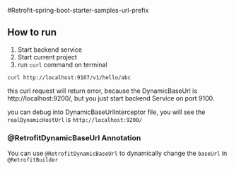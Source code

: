 #Retrofit-spring-boot-starter-samples-url-prefix

## How to run
1. Start backend service
2. Start current project
3. run `curl` command on terminal

``` shell
curl http://localhost:9107/v1/hello/abc 
```

this curl request will return error, because the DynamicBaseUrl is http://localhost:9200/, but you just start backend Service on port 9100.

you can debug into DynamicBaseUrlInterceptor file, you will see the `realDynamicHostUrl` is `http://localhost:9200/`

### @RetrofitDynamicBaseUrl Annotation

You can use `@RetrofitDynamicBaseUrl` to dynamically change the `baseUrl` in `@RetrofitBuilder`




